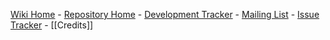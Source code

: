 [Wiki Home](Home) - [Repository Home](https://github.com/qcri-social/AIDR) - [Development Tracker](https://www.pivotaltracker.com/n/projects/969960) - [Mailing List](https://groups.google.com/forum/#!forum/aidr-users) - [Issue Tracker](https://github.com/qcri-social/AIDR/issues) - [[Credits]]